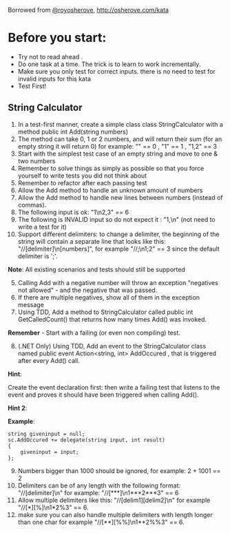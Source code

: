 Borrowed from [@royosherove](https://github.com/royosherove), http://osherove.com/kata

# Before you start:
* Try not to read ahead .
* Do one task at a time. The trick is to learn to work incrementally.
* Make sure you only test for correct inputs. there is no need to test for invalid inputs for
this kata
* Test First!

## String Calculator
1. In a test-first manner, create a simple class class StringCalculator
with a method public int Add(string numbers)
  1. The method can take 0, 1 or 2 numbers, and will return their sum (for an empty string it will return 0) for example: "" == 0 , "1" == 1 , "1,2" == 3
  2. Start with the simplest test case of an empty string and move to one & two numbers
  3. Remember to solve things as simply as possible so that you force yourself to write tests you did not think about
  4. Remember to refactor after each passing test
2. Allow the Add method to handle an unknown amount of numbers
3. Allow the Add method to handle new lines between numbers (instead of commas).
  1. The following input is ok: "1\n2,3" == 6
  2. The following is INVALID input so do not expect it : "1,\n" (not need to write a test for it)
4. Support different delimiters:
to change a delimiter, the beginning of the string will contain a separate line that looks like this: "//[delimiter]\n[numbers]", for example "//;\n1;2" == 3 since the default delimiter is ';'.

__Note__: All existing scenarios and tests should still be supported

5. Calling Add with a negative number will throw an exception "negatives not allowed" - and the negative that was passed.
6. If there are multiple negatives, show all of them in the exception message
7. Using TDD, Add a method to StringCalculator called public int GetCalledCount() that returns how many times Add() was invoked.

__Remember__ - Start with a failing (or even non compiling) test.

8. (.NET Only) Using TDD, Add an event to the StringCalculator class named
public event Action<string, int> AddOccured ,
that is triggered after every Add() call.

__Hint__:

Create the event declaration first: then write a failing test that listens to the event and proves it should have been triggered when calling Add().

__Hint 2__:

__Example__:
```
string giveninput = null;
sc.AddOccured += delegate(string input, int result)
{
    giveninput = input;
};
```
 
9. Numbers bigger than 1000 should be ignored, for example: 2 + 1001 == 2
10. Delimiters can be of any length with the following format: "//[delimiter]\n" for example: "//[\*\*\*]\n1\*\*\*2\*\*\*3" == 6
11. Allow multiple delimiters like this: "//[delim1][delim2]\n" for example "//[\*][%]\n1\*2%3" == 6.
12. make sure you can also handle multiple delimiters with length longer than one char for example "//[\*\*][%%]\n1\*\*2%%3" == 6.
